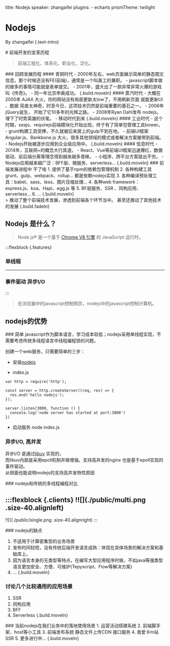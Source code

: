title: Nodejs
speaker: zhangaifei
plugins:
    - echarts
prismTheme: twilight

<slide class="bg-black-blue aligncenter" image="./nodejs.png .dark">

# Nodejs  

By zhangaifei {.text-intro}


<slide class="bg-black-blue aligncenter">
# 前端开发的变革历程

> 前端工程化、体系化、职业化，泛化。

<slide class="bg-black-blue  aligncenter" image="./code.png .dark">
### 回顾发展历程


<slide class="bg-black-blue slide-top" image="./shenao.jpeg .dark">
####  青铜时代
- 2000年左右，web页面展示简单的静态图文信息，那个时候还没有FE(前端)，通常是一个叫美工的兼职。
- javascript脚本做的做多的事情可能就是表单提交。
- 2001年，盛大出了一款非常非常火爆的游戏叫《传奇》。
- 同一年北京申奥成功。
{.build.moveIn}
<slide class="bg-black-blue slide-top" image="./5230.jpg .dark.right">
#### 蒸汽时代
- 大概在2005年 AJAX 大火，你的网站没有局部更新太low了，不用刷新页面 就能更新UI 、数据 简直太神奇，时至今日，这项技术仍然是前端重要的基石之一。
- 2006年jQuery诞生， 开始了它10多年的光辉之路。
- 2008年Ryan Dahl发布 nodejs。 埋下了时势英雄的伏笔。
- 移动时代到来
{.build.moveIn}


<slide class="bg-black-blue slide-top">
#### 工业时代
- 这个时期，seajs、requirejs前端模块化开始出现，终于有了简单包管理工具bower。
- grunt构建工具受捧，不久就被后来居上的gulp干到在地。
- 前端UI框架 Angular.js、Bankbone.js 大火，很多其他领域的模式或者解决方案被带到前端。
- Nodejs开始被逐步应用到企业级应用中。
{.build.moveIn}

<slide class="bg-black-blue slide-top">
#### 信息时代
- 2014年，互联网+的概念大行其道。
- React、Vue等前端UI框架迅速爆红，数据驱动、前后端分离等理念得到越来越多青睐。
- 小程序、跨平台方案层出不穷。
- Nodejs应用越来越广泛：BFF层、微服务、serverless...
{.build.moveIn}

<!-- 能干啥 -->
<slide class="bg-black-blue slide-top">
### 前端发展进程中 干了啥
1. 提供了基于npm的依赖包管理机制
2. 各种构建工具grunt、gulp、webpack、rollup... 都是依赖nodejs实现
3. 各种编译预处理工具：babel、sass、less、图片压缩处理...
4. 各种web framework：express.js、koa、Hapi、egg.js 等
5. BF层服务、SSR 、同构应用、serverless...
6. ...
{.build.moveIn}

<br>
> 推动了整个前端技术发展，渗透到前端各个环节当中。 甚至还推动了其他技术的发展
{.build.fadeIn}
<slide class="bg-black-blue ">

## Nodejs 是什么？

> Node.js® 是一个基于 [Chrome V8 引擎](https://v8.dev/) 的 JavaScript 运行时。

:::flexblock {.features}

### 单线程
----
### 事件驱动 异步I/O
:::

> 在浏览器中的javascript控制网页，nodejs中的javascript控制计算机。


<!-- 优势 -->
<slide class="bg-black-blue aligncenter">

## nodejs的优势

<slide class="bg-black-blue slide-top">
### 简单
 javascript作为脚本语言，学习成本较低；nodejs采用单线程实现，不需要考虑传统多线程语言中线程编程锁的问题。
  
  创建一个web服务，只需要简单的三步：

  - 安装[nodejs](nodejs.cn)

  - index.js
  ```
  var http = require('http');

  const server = http.createServer((req, res) => {
    res.end('hello nodejs');
  });

  server.listen(3000, function () {
    console.log('node server has started at port:3000')
  })
  ```
  - 启动服务
  node index.js

<slide class="bg-black-blue aligncenter">

### 异步I/O, 高并发

  异步I/O 是通过[libuv](https://libuv.org/) 实现的，<br>
  而libuv内部是采用epoll机制并做增强。支持高并发的nginx 也是基于epoll实现的事件驱动。<br>
  从侧面也能说明nodejs的支持高并发特性原因




<!-- 和传统的多线程开发对比 -->
<slide class="bg-black-blue slide-top ">
### nodejs和传统的多线程编程对比

:::flexblock {.clients}
!![](./public/multi.png .size-40.alignleft)
---
!![](./public/single.png .size-40.alignright)
:::

<!-- 缺点 -->
<slide class="bg-black-blue slide-top ">
### nodejs的缺点

1. 不适用于计算密集型的业务场景
2. 发布时间较短，没有传统后端开发语言成熟：体现在具体场景的解决方案和基础库上。
3. 因为语言本身的无类型等特点，在编写大型应用程序时候，不如java等强类型语言更加安全、方便、可维护(Tepyscript、Flow等解决方案)
4. ...
{.build.moveIn}


<!-- 几个当前比较流行的词 -->
<slide class="bg-black-blue slide-top ">

### 讨论几个比较通用的应用场景
1. SSR
2. 同构应用
3. BFF
4. Serverless
{.build.moveIn}

<!-- 当前在我们业务中落地情况 -->
<slide class="bg-black-blue slide-top ">
### 当前nodejs在我们业务中的落地使用场景
1. 运营活动搭建系统
2. 前端脚手架、host等小工具
3. 前端发布系统 静态文件上传CDN 接口服务
4. 我爱卡m站 SSR 
5. 更多进行中...
{.build.moveIn}


